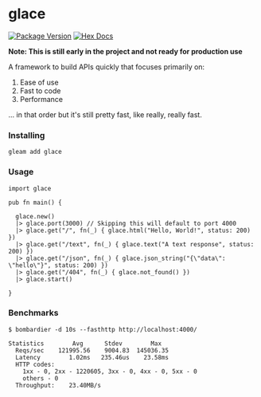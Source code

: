# glace

[![Package Version](https://img.shields.io/hexpm/v/glace)](https://hex.pm/packages/glace)
[![Hex Docs](https://img.shields.io/badge/hex-docs-ffaff3)](https://hexdocs.pm/glace/)

**Note: This is still early in the project and not ready for production use**

A framework to build APIs quickly that focuses primarily on:
1. Ease of use
2. Fast to code
3. Performance

... in that order but it's still pretty fast, like really, really fast.

### Installing

`gleam add glace`

### Usage

```gleam
import glace

pub fn main() {

  glace.new()
  |> glace.port(3000) // Skipping this will default to port 4000
  |> glace.get("/", fn(_) { glace.html("Hello, World!", status: 200) })
  |> glace.get("/text", fn(_) { glace.text("A text response", status: 200) })
  |> glace.get("/json", fn(_) { glace.json_string("{\"data\": \"hello\"}", status: 200) })
  |> glace.get("/404", fn(_) { glace.not_found() })
  |> glace.start()
  
}
```

### Benchmarks

```console
$ bombardier -d 10s --fasthttp http://localhost:4000/

Statistics        Avg      Stdev        Max
  Reqs/sec    121995.56    9004.83  145036.35
  Latency        1.02ms   235.46us    23.58ms
  HTTP codes:
    1xx - 0, 2xx - 1220605, 3xx - 0, 4xx - 0, 5xx - 0
    others - 0
  Throughput:    23.40MB/s
```

